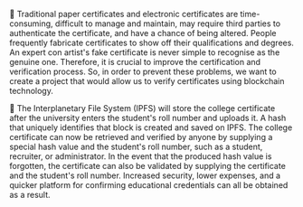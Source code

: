 :large_orange_diamond: Traditional paper certificates and electronic certificates are time-consuming, difficult to manage and maintain, may require third parties to authenticate the certificate, and have a chance of being altered. People frequently fabricate certificates to show off their qualifications and degrees. An expert con artist's fake certificate is never simple to recognise as the genuine one. Therefore, it is crucial to improve the certification and verification process. So, in order to prevent these problems, we want to create a project that would allow us to verify certificates using blockchain technology.

:large_orange_diamond: The Interplanetary File System (IPFS) will store the college certificate after the university enters the student's roll number and uploads it. A hash that uniquely identifies that block is created and saved on IPFS. The college certificate can now be retrieved and verified by anyone by supplying a special hash value and the student's roll number, such as a student, recruiter, or administrator. In the event that the produced hash value is forgotten, the certificate can also be validated by supplying the certificate and the student's roll number. Increased security, lower expenses, and a quicker platform for confirming educational credentials can all be obtained as a result.
